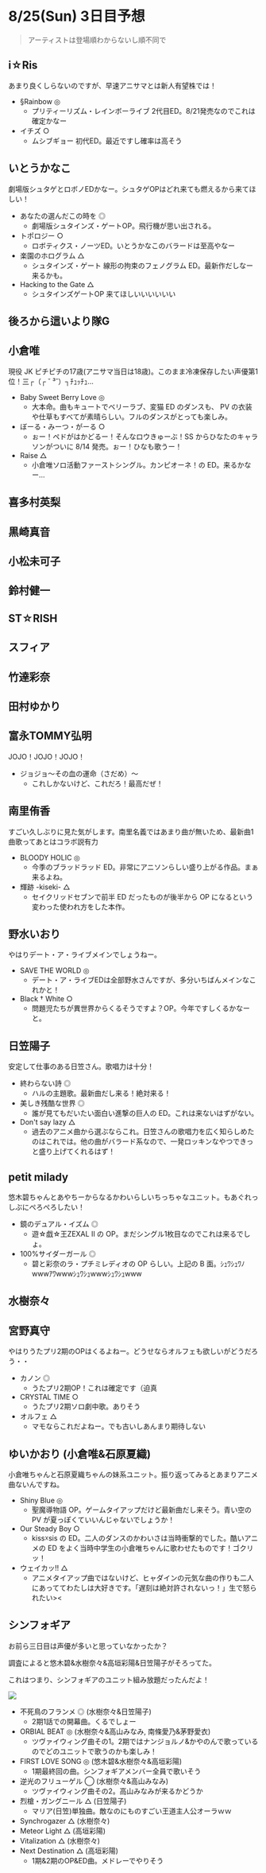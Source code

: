 # 8/25(Sun) 3日目予想

> アーティストは登場順わからないし順不同で

## i☆Ris
あまり良くしらないのですが、早速アニサマとは新人有望株では！

- §Rainbow  ◎
  - プリティーリズム・レインボーライブ 2代目ED。8/21発売なのでこれは確定かなー
- イチズ ○
  - ムシブギョー 初代ED。最近ですし確率は高そう

## いとうかなこ
劇場版シュタゲとロボノEDかなー。シュタゲOPはどれ来ても燃えるから来てほしい！

- あなたの選んだこの時を ◎
  - 劇場版シュタインズ・ゲートOP。飛行機が思い出される。
- トポロジー ○
  - ロボティクス・ノーツED。いとうかなこのバラードは至高やなー
- 楽園のホログラム △
  - シュタインズ・ゲート 線形の拘束のフェノグラム ED。最新作だしなー来るかも。
- Hacking to the Gate △
  - シュタインズゲートOP 来てほしいいいいいい

## 後ろから這いより隊G

## 小倉唯
現役 JK ピチピチの17歳(アニサマ当日は18歳)。このまま冷凍保存したい声優第1位！三┌（┌ ˘ ³˘）┐ﾁｭｯﾁｭ…

- Baby Sweet Berry Love ◎
  - 大本命。曲もキュートでベリーラブ、変猫 ED のダンスも、 PV の衣装や仕草もすべてが素晴らしい。フルのダンスがとっても楽しみ。
- ぼーる・みーつ・がーる ○
  - ぉー！ペドがはかどるー！そんなロウきゅーぶ！SS からひなたのキャラソンがついに 8/14 発売。ぉー！ひなも歌うー！
- Raise △
  - 小倉唯ソロ活動ファーストシングル。カンピオーネ！の ED。来るかなー…

## 喜多村英梨

## 黒崎真音

## 小松未可子

## 鈴村健一

## ST☆RISH

## スフィア

## 竹達彩奈

## 田村ゆかり

## 富永TOMMY弘明
JOJO！JOJO！JOJO！

- ジョジョ〜その血の運命（さだめ）〜
  - これしかないけど、これだろ！最高だぜ！

## 南里侑香
すごい久しぶりに見た気がします。南里名義ではあまり曲が無いため、最新曲1曲歌ってあとはコラボ説有力

- BLOODY HOLIC ◎
  - 今季のブラッドラッド ED。非常にアニソンらしい盛り上がる作品。まぁ来るよね。
- 輝跡 -kiseki- △
  - セイクリッドセブンで前半 ED だったものが後半から OP になるという変わった使われ方をした本作。

## 野水いおり
やはりデート・ア・ライブメインでしょうねー。

- SAVE THE WORLD ◎
  - デート・ア・ライブEDは全部野水さんですが、多分いちばんメインなこれかと！
- Black † White ○
  - 問題児たちが異世界からくるそうですよ？OP。今年ですしくるかなーと。

## 日笠陽子
安定して仕事のある日笠さん。歌唱力は十分！

- 終わらない詩 ◎
  - ハルの主題歌。最新曲だし来る！絶対来る！
- 美しき残酷な世界 ◎
  - 誰が見てもだいたい面白い進撃の巨人の ED。これは来ないはずがない。
- Don't say lazy △
  - 過去のアニメ曲から選ぶならこれ。日笠さんの歌唱力を広く知らしめたのはこれでは。他の曲がバラード系なので、一発ロッキンなやつできっと盛り上げてくれるはず！

## petit milady
悠木碧ちゃんとあやちーからなるかわいらしいちっちゃなユニット。もあぐれっしぶにぺろぺろしたい！

- 鏡のデュアル・イズム ◎
  - 遊☆戯☆王ZEXAL II の OP。まだシングル1枚目なのでこれは来るでしょ。
- 100%サイダーガール ◎
  - 碧と彩奈のラ・プチミレディオの OP らしい。上記の B 面。ｼｭﾜｼｭﾜﾉwwwｱﾜwwwｼｭﾜｼｭwwwｼｭﾜｼｭwww

## 水樹奈々

## 宮野真守
やはりうたプリ2期のOPはくるよねー。どうせならオルフェも欲しいがどうだろう・・

- カノン ◎
  - うたプリ2期OP！これは確定です（迫真
- CRYSTAL TIME ○
  - うたプリ2期ソロ劇中歌。ありそう
- オルフェ △
  - マモならこれだよねー。でも古いしあんまり期待しない

## ゆいかおり (小倉唯&石原夏織)
小倉唯ちゃんと石原夏織ちゃんの妹系ユニット。振り返ってみるとあまりアニメ曲ないんですね。

- Shiny Blue ◎
  - 聖魔導物語 OP。ゲームタイアップだけど最新曲だし来そう。青い空の PV が夏っぽくていいんじゃないでしょうか！
- Our Steady Boy ○
  - kiss☓sis の ED。二人のダンスのかわいさは当時衝撃的でした。酷いアニメの ED をよく当時中学生の小倉唯ちゃんに歌わせたものです！ゴクリッ！
- ウェイカッ!! △
  - アニメタイアップ曲ではないけど、ヒャダインの元気な曲の作りも二人にあっててわたしは大好きです。「遅刻は絶対許されないっ！」生で怒られたい><

## シンフォギア
お前ら三日目は声優が多いと思っていなかったか？

調査によると悠木碧&水樹奈々&高垣彩陽&日笠陽子がそろってた。

これはつまり、シンフォギアのユニット組み放題だったんだよ！

![](http://akimoto.jp/blog/wp-content/uploads/2008/01/nanandatte.JPG)

- 不死鳥のフランメ ◎ (水樹奈々&日笠陽子)
  - 2期1話での開幕曲。くるでしょー
- ORBIAL BEAT ◎ (水樹奈々&高山みなみ, 南條愛乃&茅野愛衣)
  - ツヴァイウィング曲その1。2期ではナンジョルノ&かやのんで歌っているのでどのユニットで歌うのかも楽しみ！
- FIRST LOVE SONG ◎ (悠木碧&水樹奈々&高垣彩陽)
  - 1期最終回の曲。シンフォギアメンバー全員で歌いそう
- 逆光のフリューゲル ◯ (水樹奈々&高山みなみ)
  - ツヴァイウィング曲その2。高山みなみが来るかどうか
- 烈槍・ガングニール △ (日笠陽子)
  - マリア(日笠)単独曲。敵なのにものすごい王道主人公オーラｗｗ
- Synchrogazer △ (水樹奈々)
- Meteor Light △ (高垣彩陽)
- Vitalization △ (水樹奈々)
- Next Destination △ (高垣彩陽)
  - 1期&2期のOP&ED曲。メドレーでやりそう
